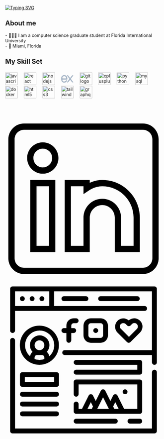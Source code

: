 <a href="https://git.io/typing-svg"><img src="https://readme-typing-svg.demolab.com?font=Fira+Code&size=30&weight=500&duration=2000&pause=1000&color=F7F7F7&multiline=true&repeat=true&width=435&height=100&lines=Sowmith+Sripadi;Full+Stack+Developer" alt="Typing SVG" /></a>

<h2 align="left">About me</h2>
<p align="left">- 🧑🏼‍🎓 I am a computer science graduate student at Florida International University<br>- 📍 Miami, Florida<br></p>


<h2 align="left">My Skill Set</h2>

###
<div align="left">
  <img src="https://cdn.jsdelivr.net/gh/devicons/devicon/icons/javascript/javascript-original.svg" height="40" alt="javascript logo"  />
  <img width="12" />
  <img src="https://cdn.jsdelivr.net/gh/devicons/devicon/icons/react/react-original.svg" height="40" alt="react logo"  />
  <img width="12" />
  <img src="https://cdn.jsdelivr.net/gh/devicons/devicon/icons/nodejs/nodejs-original.svg" height="40" alt="nodejs logo"  />
  <img width="12" />

  <svg xmlns="http://www.w3.org/2000/svg"  height="40" viewBox="0 0 80 80">
<path fill="#b0c1d4" d="M74.01,62.5c-1.795,0-3.517-0.852-4.607-2.277L57.807,45.06L46.211,60.223 c-1.09,1.426-2.812,2.277-4.607,2.277h-3.428L54.66,40.944L38.261,19.5h3.428c1.795,0,3.518,0.851,4.607,2.276l11.51,15.052 l11.51-15.052c1.09-1.426,2.812-2.276,4.607-2.276h3.428L60.954,40.944L77.438,62.5H74.01z"></path><path fill="#66798f" d="M76.341,20L60.324,40.944L76.426,62H74.01c-1.651,0-3.207-0.769-4.21-2.081L57.807,44.237 L45.814,59.919C44.811,61.231,43.254,62,41.604,62h-2.417l16.102-21.056L39.273,20h2.417c1.651,0,3.207,0.769,4.21,2.081 l11.907,15.571l11.907-15.571C70.717,20.769,72.273,20,73.924,20H76.341 M78.364,19h-2.024h-2.417c-1.949,0-3.82,0.925-5.005,2.473 L57.807,36.005L46.694,21.473C45.51,19.925,43.639,19,41.689,19h-2.417h-2.024l1.229,1.607L54.03,40.944L38.393,61.393L37.163,63 h2.024h2.417c1.949,0,3.82-0.925,5.005-2.473l11.198-14.644l11.198,14.644C70.189,62.075,72.06,63,74.01,63h2.417h2.024 l-1.229-1.607L61.583,40.944l15.552-20.337L78.364,19L78.364,19z"></path><g><path fill="#b0c1d4" d="M20,64.5c-10.201,0-18.5-8.594-18.5-19.156v-8.689C1.5,26.093,9.799,17.5,20,17.5 s18.5,8.593,18.5,19.154v7.845L6.5,44.5v0.844C6.5,53.15,12.556,59.5,20,59.5c4.111,0,8.093-2.067,10.653-5.529 c1.161-1.571,2.86-2.472,4.661-2.472h1.711l0.204,0.204l0.134,0.268l-0.075,0.203C34.571,59.547,27.624,64.5,20,64.5z M33.5,39.5 v-2.846C33.5,28.85,27.444,22.5,20,22.5S6.5,28.85,6.5,36.655V39.5H33.5z"></path><path fill="#66798f" d="M20,18c9.925,0,18,8.369,18,18.654v7.345L6,44v1.344C6,53.426,12.28,60,20,60 c4.376,0,8.446-2.203,11.055-5.732c1.016-1.374,2.55-2.269,4.259-2.269l1.505,0C36.819,52,36.819,52,36.819,52.001 C34.175,59.176,27.411,64,20,64c-9.925,0-18-8.369-18-18.656v-8.689C2,26.369,10.075,18,20,18 M6,40h28v-3.346 C34,28.574,27.72,22,20,22S6,28.574,6,36.654V40 M20,17C9.523,17,1,25.817,1,36.654v8.689C1,56.182,9.523,65,20,65 c7.832,0,14.968-5.085,17.758-12.653l0.496-1.346l-1.435-0.002l-1.505,0c-1.961,0-3.806,0.975-5.063,2.675 C27.785,57.009,23.953,59,20,59c-7.168,0-13-6.126-13-13.656V45l31-0.001l1,0v-1v-7.345C39,25.817,30.477,17,20,17L20,17z M7,39 v-2.346C7,29.125,12.832,23,20,23s13,6.125,13,13.654V39H7L7,39z"></path></g>
</svg>
  <img width="12" />
  <img src="https://cdn.jsdelivr.net/gh/devicons/devicon/icons/git/git-original.svg" height="40" alt="git logo"  />
  <img width="12" />
  <img src="https://cdn.jsdelivr.net/gh/devicons/devicon/icons/cplusplus/cplusplus-original.svg" height="40" alt="cplusplus logo"  />
  <img width="12" />
  <img src="https://cdn.jsdelivr.net/gh/devicons/devicon/icons/python/python-original.svg" height="40" alt="python logo"  />
  <img width="12" />
  <img src="https://cdn.jsdelivr.net/gh/devicons/devicon/icons/mysql/mysql-original.svg" height="40" alt="mysql logo"  />
  <img width="12" />
  <img src="https://cdn.jsdelivr.net/gh/devicons/devicon/icons/docker/docker-original.svg" height="40" alt="docker logo"  />
  <img width="12" />
  <img src="https://cdn.jsdelivr.net/gh/devicons/devicon/icons/html5/html5-original.svg" height="40" alt="html5 logo"  />
  <img width="12" />
  <img src="https://cdn.jsdelivr.net/gh/devicons/devicon/icons/css3/css3-original.svg" height="40" alt="css3 logo"  />
  <img width="12" />
  <img src="https://cdn.jsdelivr.net/gh/devicons/devicon/icons/tailwindcss/tailwindcss-original-wordmark.svg" height="40" alt="tailwindcss logo"  />
  <img width="12" />
  <img src="https://cdn.jsdelivr.net/gh/devicons/devicon/icons/graphql/graphql-plain.svg" height="40" alt="graphql logo"  />
</div>
<br>
<br>
<br>
<br>


<svg version="1.1" xmlns="http://www.w3.org/2000/svg" xmlns:xlink="http://www.w3.org/1999/xlink" x="0px" y="0px" viewBox="0 0 50 50" style="enable-background:new 0 0 50 50;" xml:space="preserve">
<g id="Layer_1">
	<path d="M44,1H6C3.243,1,1,3.243,1,6v38c0,2.757,2.243,5,5,5h38c2.757,0,5-2.243,5-5V6C49,3.243,46.757,1,44,1z M47,44
		c0,1.654-1.346,3-3,3H6c-1.654,0-3-1.346-3-3V6c0-1.654,1.346-3,3-3h38c1.654,0,3,1.346,3,3V44z"></path>
	<path d="M8,42h8V19H8V42z M10,21h4v19h-4V21z"></path>
	<path d="M12,7c-2.757,0-5,2.243-5,5s2.243,5,5,5s5-2.243,5-5S14.757,7,12,7z M12,15c-1.654,0-3-1.346-3-3s1.346-3,3-3s3,1.346,3,3
		S13.654,15,12,15z"></path>
	<path d="M31,19c-1.363,0-2.703,0.308-4,0.916V19h-8v23h8V31c0-2.206,1.794-4,4-4s4,1.794,4,4v11h8V31C43,24.383,37.617,19,31,19z
		 M41,40h-4v-9c0-3.309-2.691-6-6-6s-6,2.691-6,6v9h-4V21h4v2.521l1.561-1.057C27.996,21.493,29.489,21,31,21
		c5.514,0,10,4.486,10,10V40z"></path>
</g>
<g>
</g>
</svg>


<svg xmlns="http://www.w3.org/2000/svg" viewBox="0 0 64 64" width="512" height="512"><g id="Outline"><g><circle cx="7" cy="7" r="1"></circle><circle cx="11" cy="7" r="1"></circle><circle cx="15" cy="7" r="1"></circle><path d="M24,6a1,1,0,0,0,0,2h9a1,1,0,0,0,0-2Z"></path><path d="M39,6a1,1,0,0,0,0,2H54a1,1,0,0,0,0-2Z"></path><path d="M61,36a1,1,0,0,0-1,1V60H4V24a1,1,0,0,0-2,0V61a1,1,0,0,0,1,1H61a1,1,0,0,0,1-1V37A1,1,0,0,0,61,36Z"></path><path d="M61,2H3A1,1,0,0,0,2,3V20a1,1,0,0,0,2,0V12H57a1,1,0,0,0,0-2H20V4H60V28H24.32a1,1,0,0,0,0,2H60v3a1,1,0,0,0,2,0V3A1,1,0,0,0,61,2ZM18,10H4V4H18Z"></path><path d="M10.6,33.23h0a7.9,7.9,0,0,0,6.76,0h0a8,8,0,1,0-6.8,0ZM14,28a2,2,0,1,1,2-2A2,2,0,0,1,14,28Zm-2,3.65V31a1,1,0,0,1,1-1h2a1,1,0,0,1,1,1v.65a5.89,5.89,0,0,1-4,0ZM14,20A6,6,0,0,1,18,30.51a3,3,0,0,0-1-1.8,4,4,0,1,0-5.84,0,3,3,0,0,0-1,1.8A6,6,0,0,1,14,20Z"></path><path d="M28,17h1a1,1,0,0,0,0-2H28a3,3,0,0,0-3,3v1H24a1,1,0,0,0,0,2h1v3a1,1,0,0,0,2,0V21h1a1,1,0,0,0,0-2H27V18A1,1,0,0,1,28,17Z"></path><path d="M39,25a3,3,0,0,0,3-3V18a3,3,0,0,0-3-3H35a3,3,0,0,0-3,3v4a3,3,0,0,0,3,3Zm-5-3V18a1,1,0,0,1,1-1h4a1,1,0,0,1,1,1v4a1,1,0,0,1-1,1H35A1,1,0,0,1,34,22Z"></path><circle cx="37" cy="20" r="1"></circle><path d="M50.49,25a1,1,0,0,0,.71-.29l3.93-3.93a3.39,3.39,0,0,0,0-4.79,3.47,3.47,0,0,0-4.64-.14,3.39,3.39,0,0,0-4.64,4.93l3.93,3.93A1,1,0,0,0,50.49,25Zm-3.63-6.62a1.36,1.36,0,0,1,.41-1,1.38,1.38,0,0,1,1-.41,1.41,1.41,0,0,1,1,.4l.56.57a1,1,0,0,0,1.42,0l.56-.56a1.42,1.42,0,0,1,2,0,1.39,1.39,0,0,1,.4,1,1.38,1.38,0,0,1-.4,1l-3.23,3.23-3.22-3.23A1.39,1.39,0,0,1,46.86,18.38Z"></path><path d="M6,42a1,1,0,0,0,1,1H21a1,1,0,0,0,1-1V38a1,1,0,0,0-1-1H7a1,1,0,0,0-1,1Zm2-3H20v2H8Z"></path><path d="M7,47H21a1,1,0,0,0,0-2H7a1,1,0,0,0,0,2Z"></path><path d="M7,51H21a1,1,0,0,0,0-2H7a1,1,0,0,0,0,2Z"></path><path d="M7,55H21a1,1,0,0,0,0-2H7a1,1,0,0,0,0,2Z"></path><path d="M29,36a1,1,0,0,0,0,2H55a1,1,0,0,0,1-1V33a1,1,0,0,0-1-1H29a1,1,0,0,0,0,2H54v2Z"></path><path d="M29,49a1,1,0,0,0-1,1v3a1,1,0,0,0,1,1H55a1,1,0,0,0,1-1V41a1,1,0,0,0-1-1H29a1,1,0,0,0-1,1v5a1,1,0,0,0,2,0V42H54V52H48.62l-2.73-5.45a1,1,0,0,0-1.78,0L43,48.76l-2.11-4.21a1,1,0,0,0-1.78,0L37,48.76l-1.11-2.21a1,1,0,0,0-1.78,0L31.38,52H30V50A1,1,0,0,0,29,49Zm16,.24L46.38,52H44.62l-.5-1Zm-5-2L42.38,52H37.62Zm-5,2L35.88,51l-.5,1H33.62Z"></path><circle cx="49" cy="45" r="1"></circle><path d="M29,58H45a1,1,0,0,0,0-2H29a1,1,0,0,0,0,2Z"></path><path d="M55,56H51a1,1,0,0,0,0,2h4a1,1,0,0,0,0-2Z"></path></g></g></svg>


